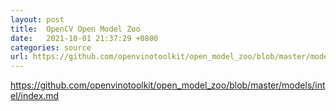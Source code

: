 ```yaml
---
layout: post
title:  OpenCV Open Model Zoo
date:   2021-10-01 21:37:29 +0800
categories: source
url: https://github.com/openvinotoolkit/open_model_zoo/blob/master/models/intel/index.md
---
```


https://github.com/openvinotoolkit/open_model_zoo/blob/master/models/intel/index.md
